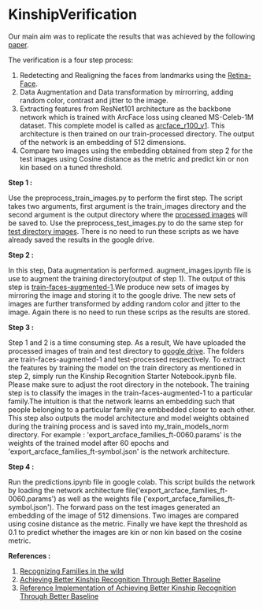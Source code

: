 # KinshipVerification

Our main aim was to replicate the results that was achieved by the following [paper](https://arxiv.org/abs/2006.11739).

The verification is a four step process:

1) Redetecting and Realigning the faces from landmarks using the [Retina-Face](https://pypi.org/project/retina-face/).
2) Data Augmentation and Data transformation by mirrorring, adding random color, contrast and jitter to the image.
3) Extracting features from ResNet101 architecture as the backbone network which is trained with ArcFace loss using cleaned MS-Celeb-1M dataset. This complete model is called as [arcface_r100_v1](https://insightface.ai/arcface). This architecture is then trained on our train-processed directory. The output of the network is an embedding of 512 dimensions.
4) Compare two images using the embedding obtained from step 2 for the test images using Cosine distance as the metric and predict kin or non kin based on a tuned threshold.

**Step 1 :**

Use the preprocess_train_images.py to perform the first step. The script takes two arguments, first argument is the train_images directory and the second argument is the output directory where the [processed images](https://drive.google.com/drive/u/1/folders/1JlSeDMo9eaIMgMT4EErw3v4qecruiNZH) will be saved to.
Use the preprocess_test_images.py to do the same step for [test directory images](https://drive.google.com/drive/u/1/folders/1yfWpawfayqFM_DpTlqKIjetIzSDFq8Ee). There is no need to run these scripts as we have already saved the results in the google drive.

**Step 2 :**

In this step, Data augmentation is performed. augment_images.ipynb file is use to augment the training directory(output of step 1). The output of this step is [train-faces-augmented-1](https://drive.google.com/drive/u/1/folders/1yfWpawfayqFM_DpTlqKIjetIzSDFq8Ee).We produce new sets of images by mirroring the image and storing it to the google drive. The new sets of images are further transformed by adding random color and jitter to the image. Again there is no need to run these scrips as the results are stored.

**Step 3 :**

Step 1 and 2 is a time consuming step. As a result, We have uploaded the processed images of train and test directory to [google drive](https://drive.google.com/drive/u/1/folders/1gFTrdDxYnFQ_H7GyZIu3GVfmKOWdzpVD). The folders are train-faces-augmented-1 and test-processed respectively. To extract the features by training the model on the train directory as mentioned in step 2, simply run the Kinship Recognition Starter Notebook.ipynb file. Please make sure to adjust the root directory in the notebook. The training step is to classify the images in the train-faces-augmented-1 to a particular family.The intuition is that the network learns an embedding such that people belonging to a particular family are embbedded closer to each other. This step also outputs the model architecture and model weights obtained during the training process and is saved into my_train_models_norm directory. For example : 'export_arcface_families_ft-0060.params' is the weights of the trained model after 60 epochs and 'export_arcface_families_ft-symbol.json' is the network architecture.

**Step 4 :**

Run the predictions.ipynb file in google colab. This script builds the network by loading the network architecture file('export_arcface_families_ft-0060.params') as well as the weights file ('export_arcface_families_ft-symbol.json'). The forward pass on the test images generated an embedding of the image of 512 dimensions. Two images are compared using cosine distance as the metric. Finally we have kept the threshold as 0.1 to predict whether the images are kin or non kin based on the cosine metric.

**References :**

1) [Recognizing Families in the wild](https://arxiv.org/abs/2002.06303)
2) [Achieving Better Kinship Recognition Through Better Baseline](https://arxiv.org/pdf/2006.11739v1.pdf)
3) [Reference Implementation of Achieving Better Kinship Recognition Through Better Baseline](https://github.com/vuvko/fitw2020)
